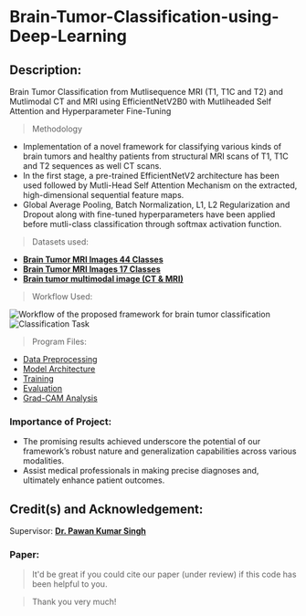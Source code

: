 # Brain-Tumor-Classification-using-Deep-Learning

## Description:

Brain Tumor Classification from Mutlisequence MRI (T1, T1C and T2) and Mutlimodal CT and MRI using EfficientNetV2B0 with Mutliheaded Self Attention and Hyperparameter Fine-Tuning

> Methodology

- Implementation of a novel framework for classifying various kinds of brain tumors and healthy patients from structural MRI scans of T1, T1C and T2 sequences as well CT scans.
- In the first stage, a pre-trained EfficientNetV2 architecture has been used followed by Mutli-Head Self Attention Mechanism on the extracted, high-dimensional sequential feature maps.
- Global Average Pooling, Batch Normalization, L1, L2 Regularization and Dropout along with fine-tuned hyperparameters have been applied before mutli-class classification through softmax activation function.

> Datasets used:
- **[Brain Tumor MRI Images 44 Classes](https://www.kaggle.com/datasets/fernando2rad/brain-tumor-mri-images-44c)**
- **[Brain Tumor MRI Images 17 Classes](https://www.kaggle.com/datasets/fernando2rad/brain-tumor-mri-images-17-classes)**
- **[Brain tumor multimodal image (CT & MRI)](https://www.kaggle.com/datasets/murtozalikhon/brain-tumor-multimodal-image-ct-and-mri)**

> Workflow Used:

![Workflow of the proposed framework for brain tumor classification](https://github.com/user-attachments/assets/d889103d-72c8-43f6-ad19-196e4015311a)
![Classification Task](https://github.com/user-attachments/assets/b15931ac-f4c8-4ce4-b1ab-3a64d3134719)

> Program Files:
- [Data Preprocessing](https://github.com/ksatrajit0/Brain-Tumor-Classification-using-Deep-Learning/blob/main/data_preprocessing.py)
- [Model Architecture](https://github.com/ksatrajit0/Brain-Tumor-Classification-using-Deep-Learning/blob/main/model.py)
- [Training](https://github.com/ksatrajit0/Brain-Tumor-Classification-using-Deep-Learning/blob/main/training.py)
- [Evaluation](https://github.com/ksatrajit0/Brain-Tumor-Classification-using-Deep-Learning/blob/main/evaluation.py)
- [Grad-CAM Analysis](https://github.com/ksatrajit0/Brain-Tumor-Classification-using-Deep-Learning/blob/main/grad_cam_analysis.py)

### Importance of Project:
- The promising results achieved underscore the potential of our framework’s robust nature and generalization capabilities across various modalities.
- Assist medical professionals in making precise diagnoses and, ultimately enhance patient outcomes.

## Credit(s) and Acknowledgement:

Supervisor: **[Dr. Pawan Kumar Singh](https://scholar.google.com/citations?user=LctgJHoAAAAJ&hl=en&oi=ao)**

### Paper:
> It'd be great if you could cite our paper (under review) if this code has been helpful to you.
 
> Thank you very much!

